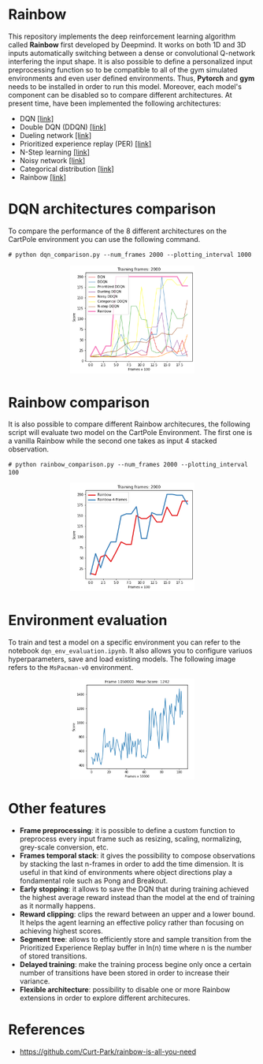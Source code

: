 # Rainbow

This repository implements the deep reinforcement learning algorithm called **Rainbow** first developed by Deepmind. It works on both 1D and 3D inputs automatically switching between a dense or convolutional Q-network interfering the input shape. It is also possible to define a personalized input preprocessing function so to be compatible to all of the gym simulated environments and even user defined environments. Thus, **Pytorch** and **gym** needs to be installed in order to run this model. Moreover, each model's component can be disabled so to compare different architectures. At present time, have been implemented the following architectures:
- DQN [[link]](https://www.cs.toronto.edu/~vmnih/docs/dqn.pdf)
- Double DQN (DDQN) [[link]](https://www.cs.toronto.edu/~vmnih/docs/dqn.pdf)
- Dueling network [[link]](https://arxiv.org/abs/1511.06581)
- Prioritized experience replay (PER) [[link]](https://arxiv.org/abs/1511.05952)
- N-Step learning [[link]](https://arxiv.org/abs/1901.07510)
- Noisy network [[link]](https://arxiv.org/abs/1706.10295)
- Categorical distribution [[link]](https://arxiv.org/pdf/1710.10044.pdf)
- Rainbow [[link]](https://arxiv.org/abs/1710.02298)

# DQN architectures comparison

To compare the performance of the 8 different architectures on the CartPole environment you can use the following command.
```
# python dqn_comparison.py --num_frames 2000 --plotting_interval 1000
```
<p align="center">
<img src="images/Rainbow_CartPole-2000_frames.png"height="50%" width="50%" ></a>
</p>

# Rainbow comparison

It is also possible to compare different Rainbow architecures, the following script will evaluate two model on the CartPole Environment. The first one is a vanilla Rainbow while the second one takes as input 4 stacked observation.
```
# python rainbow_comparison.py --num_frames 2000 --plotting_interval 100
```
<p align="center">
<img src="images/Rainbow-1-4-frames-2000.png"height="50%" width="50%" ></a>
</p>

# Environment evaluation

To train and test a model on a specific environment you can refer to the notebook `dqn_env_evaluation.ipynb`. It also allows you to configure variuos hyperparameters, save and load existing models. The following image refers to the `MsPacman-v0` environment.
<p align="center">
<img src="images/pacman-1M.png"height="50%" width="50%" ></a>
</p>

# Other features

- **Frame preprocessing**: it is possible to define a custom function to preprocess every input frame such as resizing, scaling, normalizing, grey-scale conversion, etc.
- **Frames temporal stack**: it gives the possibility to compose observations by stacking the last n-frames in order to add the time dimension. It is useful in that kind of environments where object directions play a fondamental role such as Pong and Breakout.
- **Early stopping**: it allows to save the DQN that during training achieved the highest average reward instead than the model at the end of training as it normally happens.
- **Reward clipping**: clips the reward between an upper and a lower bound. It helps the agent learning an effective policy rather than focusing on achieving highest scores.
- **Segment tree**: allows to efficiently store and sample transition from the Prioritized Experience Replay buffer in ln(n) time where n is the number of stored transitions.
- **Delayed training**: make the training process begine only once a certain number of transitions have been stored in order to increase their variance.
- **Flexible architecture**: possibility to disable one or more Rainbow extensions in order to explore different architecures.

# References
- https://github.com/Curt-Park/rainbow-is-all-you-need
